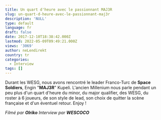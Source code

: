```yaml
---
title: Un quart d'heure avec le passionnant MAJ3R
slug: un-quart-d-heure-avec-le-passionnant-maj3r
description: 'NULL'
type: default
language: fr
draft: false
date: 2017-12-10T18:38:42.000Z
lastmod: 2022-05-09T09:49:21.000Z
views: '3069'
author: neLendirekt
country: tr
categories:
  - Interview
tags: []
---
```

Durant les WESG, nous avons rencontré le leader Franco-Turc de **Space Soldiers**, Engin "**MAJ3R**" Kupeli. L'ancien Millenium nous parle pendant un peu plus d'un quart d'heure du minor, du major qualifier, des WESG, du roster à 6 joueurs, de son style de lead, son choix de quitter la scène française et d'un éventuel retour. Enjoy !

_Filmé par **Olriko**_ 
_Interview par **WESCOCO**_
